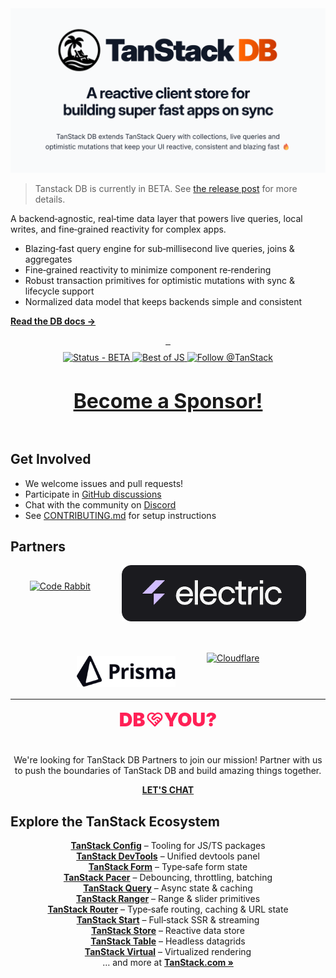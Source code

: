 
<div align="center">
  <img src="./media/header_db.png" >
</div>

> Tanstack DB is currently in BETA. See [the release post](https://tanstack.com/blog/tanstack-db-0.1-the-embedded-client-database-for-tanstack-query) for more details.

A backend‑agnostic, real‑time data layer that powers live queries, local writes, and fine‑grained reactivity for complex apps.

- Blazing‑fast query engine for sub‑millisecond live queries, joins & aggregates  
- Fine‑grained reactivity to minimize component re‑rendering  
- Robust transaction primitives for optimistic mutations with sync & lifecycle support  
- Normalized data model that keeps backends simple and consistent


<a href="https://tanstack.com/db" style="font-weight:bold" >Read the DB docs →</a>
<br />


<div align="center" style="display: flex; gap: 10px; flex-direction: column; justify-content: center;">

<div align="center">
	<a href="https://npmjs.com/package/@tanstack/db" target="\_parent">
	  <img alt="" src="https://img.shields.io/npm/dm/@tanstack/db.svg" alt="npm downloads" />
	</a>
	<a href="https://github.com/TanStack/db" target="\_parent">
	  <img alt="" src="https://img.shields.io/github/stars/TanStack/db.svg?style=social&label=Star" alt="GitHub stars" />
	</a>
	<a href="https://bundlejs.com/?q=%40tanstack%2Fdb&config=%7B%22esbuild%22%3A%7B%22external%22%3A%5B%22react%22%2C%22react-dom%22%5D%7D%7D&badge=" target="\_parent">
	  <img alt="" src="https://deno.bundlejs.com/?q=@tanstack/db&config={%22esbuild%22:{%22external%22:[%22react%22,%22react-dom%22]}}&badge=detailed" alt="Bundle size" />
	</a>
</div>

<div align="center">
	<a href="#status">
    <img src="https://img.shields.io/badge/status-beta-yellow" alt="Status - BETA">
  </a>
	<a href="https://bestofjs.org/projects/tanstack-db">
		<img alt="Best of JS" src="https://img.shields.io/endpoint?url=https://bestofjs-serverless.now.sh/api/project-badge?fullName=TanStack%2Fdb%26since=daily" alt="Best of JS"/>
	</a>
	<a href="https://twitter.com/tan_stack">
		<img src="https://img.shields.io/twitter/follow/tan_stack.svg?style=social" alt="Follow @TanStack"/>
	</a>
</div>

<div align="center" style="font-size: 2rem; font-weight: bolder;">
		
  [Become a Sponsor!](https://github.com/sponsors/tannerlinsley/)
</div>

</div>

## Get Involved

- We welcome issues and pull requests!
- Participate in [GitHub discussions](https://github.com/TanStack/<library>/discussions)
- Chat with the community on [Discord](https://discord.com/invite/WrRKjPJ)
- See [CONTRIBUTING.md](./CONTRIBUTING.md) for setup instructions

## Partners

<div style="display: flex; flex-wrap: wrap; gap: 50px; justify-content: center; align-items: center;">

<a href="https://www.coderabbit.ai/?via=tanstack&dub_id=aCcEEdAOqqutX6OS" style="display: flex; align-items: center; border: none;">
    <img src="https://tanstack.com/assets/coderabbit-light-DVMJ2jHi.svg" height="40" alt="Code Rabbit"/>
  </a>
<a href="https://electric-sql.com" style="display: flex; align-items: center; border: none; margin-right: 0px; margin-top: 0px;"><img src="https://raw.githubusercontent.com/electric-sql/meta/main/identity/ElectricSQL-logo.with-background.sm.png" height="90" alt="ElectricSQL logo"/>
  </a>
  <a href="https://www.prisma.io?utm_source=tanstack&via=tanstack" style="display: flex; align-items: center; border: none;">
    <img src="https://raw.githubusercontent.com/tanstack/tanstack.com/main/src/images/prisma-light.svg" height="50" alt="Prisma"/>
  </a>
  <a href="https://www.cloudflare.com?utm_source=tanstack" style="display: flex; align-items: center; border: none; margin-right: 0px; margin-top: 0px;">
  <img src="https://tanstack.com/assets/cloudflare-black-CPufaW0B.svg" height="60" alt="Cloudflare"/>
  </a>

</div>

<hr />

<div align="center">
  <div style="display: flex; flex-direction: column; max-width: 500px; align-items: center;">
    <span style="display: flex; align-items: center; padding-bottom: 24px; font-size: 30px; color: #ff2056; font-weight: 900; text-transform: uppercase;">
      DB
      <svg stroke="currentColor" fill="none" stroke-width="2" viewBox="0 0 24 24" stroke-linecap="round" stroke-linejoin="round" height="1em" width="1em" xmlns="http://www.w3.org/2000/svg"><path d="M19.5 12.572l-7.5 7.428l-7.5 -7.428a5 5 0 1 1 7.5 -6.566a5 5 0 1 1 7.5 6.572"></path><path d="M12 6l-3.293 3.293a1 1 0 0 0 0 1.414l.543 .543c.69 .69 1.81 .69 2.5 0l1 -1a3.182 3.182 0 0 1 4.5 0l2.25 2.25"></path><path d="M12.5 15.5l2 2"></path><path d="M15 13l2 2"></path></svg>
      You?
    </span>
    <p>
      We're looking for TanStack DB Partners to join our mission! Partner with us to push the boundaries of TanStack DB and build amazing things together.
    </p>
    <a href="mailto:partners@tanstack.com?subject=TanStack DB Partnership" style="text-transform: uppercase; font-weight: bold;">Let's chat</a>
  </div>
</div>

## Explore the TanStack Ecosystem

<div align="center">
	<a href="https://github.com/tanstack/config" style="font-weight: bold;">TanStack Config</a> – Tooling for JS/TS packages
	<br/>
	<a href="https://github.com/tanstack/devtools" style="font-weight: bold;">TanStack DevTools</a> – Unified devtools panel
	<br/>
	<a href="https://github.com/tanstack/form" style="font-weight: bold;">TanStack Form</a> – Type‑safe form state
	<br/>
	<a href="https://github.com/tanstack/pacer" style="font-weight: bold;">TanStack Pacer</a> – Debouncing, throttling, batching
	<br/>
	<a href="https://github.com/tanstack/query" style="font-weight: bold;">TanStack Query</a> – Async state & caching
	<br/>
	<a href="https://github.com/tanstack/ranger" style="font-weight: bold;">TanStack Ranger</a> – Range & slider primitives
	<br/>
	<a href="https://github.com/tanstack/router" style="font-weight: bold;">TanStack Router</a> –  Type‑safe routing, caching & URL state
	<br/>
	<a href="https://github.com/tanstack/router" style="font-weight: bold;">TanStack Start</a> –  Full‑stack SSR & streaming
	<br/>
	<a href="https://github.com/tanstack/store" style="font-weight: bold;">TanStack Store</a> – Reactive data store
	<br/>
	<a href="https://github.com/tanstack/table" style="font-weight: bold;">TanStack Table</a> – Headless datagrids
	<br/>
	<a href="https://github.com/tanstack/virtual" style="font-weight: bold;">TanStack Virtual</a> – Virtualized rendering
	<br/>
  … and more at <a href="https://tanstack.com" style="font-weight: bold;">TanStack.com »</a>
</di
v>

<!-- Use the force, Luke -->
